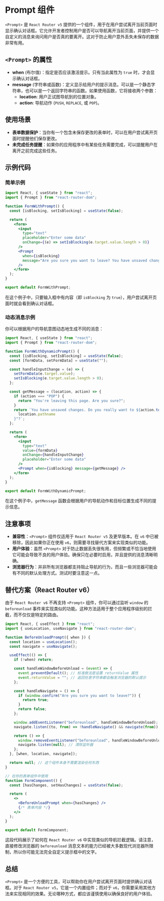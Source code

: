# <errb>Prompt 组件</errb>

`<Prompt>` 是 `React Router v5` 提供的一个组件，用于在用户尝试离开当前页面时显示确认对话框。它允许开发者控制用户是否可以导航离开当前页面，并提供一个自定义的消息来询问用户是否真的要离开。这对于防止用户意外丢失未保存的数据非常有用。

## `<Prompt>` 的属性

- **when** (布尔值)：指定是否应该激活提示。只有当此属性为 `true` 时，才会显示确认对话框。
- **message** (字符串或函数)：定义显示给用户的提示消息。可以是一个静态字符串，也可以是一个返回字符串的函数。如果使用函数，它将接收两个参数：
  - **location**: 用户正试图导航到的位置对象。
  - **action**: 导航动作 (`PUSH`, `REPLACE`, 或 `POP`)。

## 使用场景

- **表单数据保护**：当你有一个包含未保存更改的表单时，可以在用户尝试离开页面时提醒他们保存更改。
- **未完成任务提醒**：如果你的应用程序中有某些任务需要完成，可以提醒用户在离开之前完成这些任务。

## 示例代码

### 简单示例

```jsx
import React, { useState } from "react";
import { Prompt } from "react-router-dom";

function FormWithPrompt() {
  const [isBlocking, setIsBlocking] = useState(false);

  return (
    <form>
      <input
        type="text"
        placeholder="Enter some data"
        onChange={(e) => setIsBlocking(e.target.value.length > 0)}
      />
      <Prompt
        when={isBlocking}
        message="Are you sure you want to leave? You have unsaved changes."
      />
    </form>
  );
}

export default FormWithPrompt;
```

在这个例子中，只要输入框中有内容（即 `isBlocking` 为 `true`），用户尝试离开页面时就会看到确认对话框。

### 动态消息示例

你可以根据用户的导航意图动态地生成不同的消息：

```jsx
import React, { useState } from "react";
import { Prompt } from "react-router-dom";

function FormWithDynamicPrompt() {
  const [isBlocking, setIsBlocking] = useState(false);
  const [formData, setFormData] = useState("");

  const handleInputChange = (e) => {
    setFormData(e.target.value);
    setIsBlocking(e.target.value.length > 0);
  };

  const getMessage = (location, action) => {
    if (action === "POP") {
      return "You're leaving this page. Are you sure?";
    }
    return `You have unsaved changes. Do you really want to ${action.toLowerCase()} to "${
      location.pathname
    }"?`;
  };

  return (
    <form>
      <input
        type="text"
        value={formData}
        onChange={handleInputChange}
        placeholder="Enter some data"
      />
      <Prompt when={isBlocking} message={getMessage} />
    </form>
  );
}

export default FormWithDynamicPrompt;
```

在这个例子中，`getMessage` 函数会根据用户的导航动作和目标位置生成不同的提示信息。

## 注意事项

- **兼容性**：`<Prompt>` 组件仅适用于 `React Router v5` 及更早版本。在 `v6` 中已被移除，因此如果你正在使用 `v6`，则需要寻找替代方案来实现类似的功能。
- **用户体验**：虽然 `<Prompt>` 对于防止数据丢失很有用，但频繁或不恰当地使用它可能会导致不良的用户体验。确保只在必要时启用，并且提供的消息清晰明确。
- **浏览器行为**：并非所有浏览器都支持阻止导航的行为，而且一些浏览器可能会有不同的默认处理方式。测试时要注意这一点。

## 替代方案（React Router v6）

由于 `React Router v6` 不再支持 `<Prompt>` 组件，你可以通过监听 `window` 的 `beforeunload` 事件来实现类似的功能。这种方法适用于整个应用程序级别的拦截，而不仅仅是特定的路由。

```jsx
import React, { useEffect } from "react";
import { useLocation, useNavigate } from "react-router-dom";

function BeforeUnloadPrompt({ when }) {
  const location = useLocation();
  const navigate = useNavigate();

  useEffect(() => {
    if (!when) return;

    const handleWindowBeforeUnload = (event) => {
      event.preventDefault(); // 标准做法是设置 returnValue 属性
      event.returnValue = ""; // 返回任意字符串都会触发浏览器的默认提示
    };

    const handleNavigate = () => {
      if (window.confirm("Are you sure you want to leave?")) {
        return true;
      }
      return false;
    };

    window.addEventListener("beforeunload", handleWindowBeforeUnload);
    navigate.listen((to, from) => !handleNavigate() && navigate(from));

    return () => {
      window.removeEventListener("beforeunload", handleWindowBeforeUnload);
      navigate.listen(null); // 清除监听器
    };
  }, [when, location, navigate]);

  return null; // 这个组件本身不需要渲染任何东西
}

// 在你的表单组件中使用
function FormComponent() {
  const [hasChanges, setHasChanges] = useState(false);

  return (
    <>
      <BeforeUnloadPrompt when={hasChanges} />
      {/* 表单内容 */}
    </>
  );
}

export default FormComponent;
```

这段代码展示了如何在 `React Router v6` 中实现类似的导航拦截逻辑。请注意，直接修改浏览器的 `beforeunload` 消息文本的能力已经被大多数现代浏览器所限制，所以你可能无法完全自定义提示框中的文字。

## 总结

`<Prompt>` 是一个方便的工具，可以帮助你在用户尝试离开页面时提供确认对话框。对于 `React Router v5`，它是一个内置组件；而对于 `v6`，你需要采用其他方法来实现相同的效果。无论哪种方式，都应该谨慎使用以确保良好的用户体验。
